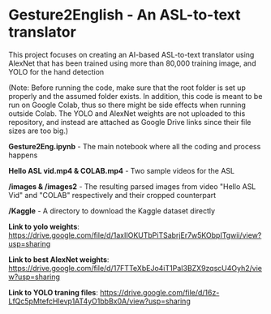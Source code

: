 # Gesture2English - An ASL-to-text translator

This project focuses on creating an AI-based ASL-to-text translator using AlexNet that has been trained using more than 80,000 training image, and YOLO for the hand detection

(Note: Before running the code, make sure that the root folder is set up properly and the assumed folder exists. In addition, this code is meant to be run on Google Colab, thus so there might be side effects when running outside Colab. The YOLO and AlexNet weights are not uploaded to this repository, and instead are attached as Google Drive links since their file sizes are too big.)

**Gesture2Eng.ipynb** - The main notebook where all the coding and process happens

**Hello ASL vid.mp4 & COLAB.mp4** - Two sample videos for the ASL

**/images & /images2** - The resulting parsed images from video "Hello ASL Vid" and "COLAB" respectively and their cropped counterpart

**/Kaggle** - A directory to download the Kaggle dataset directly

**Link to yolo weights**: https://drive.google.com/file/d/1axIIOKUTbPiTSabrjEr7w5KObpITgwii/view?usp=sharing

**Link to best AlexNet weights**: https://drive.google.com/file/d/17FTTeXbEJo4iT1PaI3BZX9zqscU4Oyh2/view?usp=sharing

**Link to YOLO traning files**: https://drive.google.com/file/d/16z-LfQc5pMtefcHIevp1AT4yO1bbBx0A/view?usp=sharing
